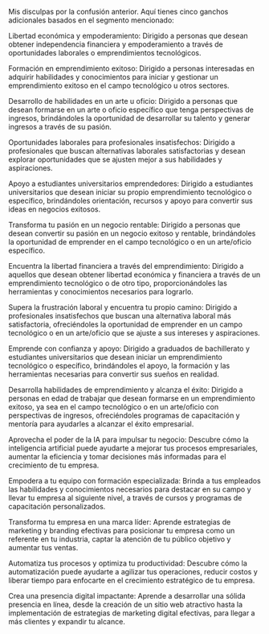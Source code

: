 Mis disculpas por la confusión anterior. Aquí tienes cinco ganchos adicionales basados en el segmento mencionado:

Libertad económica y empoderamiento: Dirigido a personas que desean obtener independencia financiera y empoderamiento a través de oportunidades laborales o emprendimientos tecnológicos.

Formación en emprendimiento exitoso: Dirigido a personas interesadas en adquirir habilidades y conocimientos para iniciar y gestionar un emprendimiento exitoso en el campo tecnológico u otros sectores.

Desarrollo de habilidades en un arte u oficio: Dirigido a personas que desean formarse en un arte o oficio específico que tenga perspectivas de ingresos, brindándoles la oportunidad de desarrollar su talento y generar ingresos a través de su pasión.

Oportunidades laborales para profesionales insatisfechos: Dirigido a profesionales que buscan alternativas laborales satisfactorias y desean explorar oportunidades que se ajusten mejor a sus habilidades y aspiraciones.

Apoyo a estudiantes universitarios emprendedores: Dirigido a estudiantes universitarios que desean iniciar su propio emprendimiento tecnológico o específico, brindándoles orientación, recursos y apoyo para convertir sus ideas en negocios exitosos.



Transforma tu pasión en un negocio rentable: Dirigido a personas que desean convertir su pasión en un negocio exitoso y rentable, brindándoles la oportunidad de emprender en el campo tecnológico o en un arte/oficio específico.

Encuentra la libertad financiera a través del emprendimiento: Dirigido a aquellos que desean obtener libertad económica y financiera a través de un emprendimiento tecnológico o de otro tipo, proporcionándoles las herramientas y conocimientos necesarios para lograrlo.

Supera la frustración laboral y encuentra tu propio camino: Dirigido a profesionales insatisfechos que buscan una alternativa laboral más satisfactoria, ofreciéndoles la oportunidad de emprender en un campo tecnológico o en un arte/oficio que se ajuste a sus intereses y aspiraciones.

Emprende con confianza y apoyo: Dirigido a graduados de bachillerato y estudiantes universitarios que desean iniciar un emprendimiento tecnológico o específico, brindándoles el apoyo, la formación y las herramientas necesarias para convertir sus sueños en realidad.

Desarrolla habilidades de emprendimiento y alcanza el éxito: Dirigido a personas en edad de trabajar que desean formarse en un emprendimiento exitoso, ya sea en el campo tecnológico o en un arte/oficio con perspectivas de ingresos, ofreciéndoles programas de capacitación y mentoría para ayudarles a alcanzar el éxito empresarial.




Aprovecha el poder de la IA para impulsar tu negocio: Descubre cómo la inteligencia artificial puede ayudarte a mejorar tus procesos empresariales, aumentar la eficiencia y tomar decisiones más informadas para el crecimiento de tu empresa.

Empodera a tu equipo con formación especializada: Brinda a tus empleados las habilidades y conocimientos necesarios para destacar en su campo y llevar tu empresa al siguiente nivel, a través de cursos y programas de capacitación personalizados.

Transforma tu empresa en una marca líder: Aprende estrategias de marketing y branding efectivas para posicionar tu empresa como un referente en tu industria, captar la atención de tu público objetivo y aumentar tus ventas.

Automatiza tus procesos y optimiza tu productividad: Descubre cómo la automatización puede ayudarte a agilizar tus operaciones, reducir costos y liberar tiempo para enfocarte en el crecimiento estratégico de tu empresa.

Crea una presencia digital impactante: Aprende a desarrollar una sólida presencia en línea, desde la creación de un sitio web atractivo hasta la implementación de estrategias de marketing digital efectivas, para llegar a más clientes y expandir tu alcance.